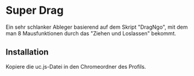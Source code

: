 # Super Drag
Ein sehr schlanker Ableger basierend auf dem Skript "DragNgo", mit dem man 8 Mausfunktionen durch das "Ziehen und Loslassen" bekommt.

## Installation
Kopiere die uc.js-Datei in den Chromeordner des Profils.
